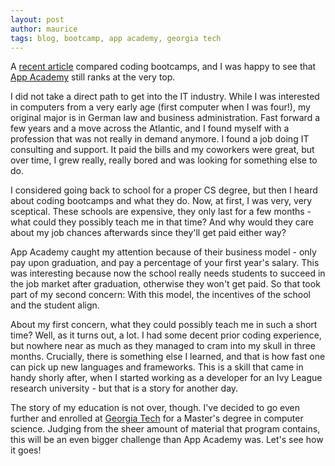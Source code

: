 ```yaml
---
layout: post
author: maurice
tags: blog, bootcamp, app academy, georgia tech
---
```

A [recent article](https://www.growthmarketingpro.com/best-coding-bootcamps/) compared coding bootcamps, and I was happy to see that [App Academy](https://www.appacademy.io) still ranks at the very top.

I did not take a direct path to get into the IT industry. While I was interested in computers from a very early age (first computer when I was four!), my original major is in German law and business administration. Fast forward a few years and a move across the Atlantic, and I found myself with a profession that was not really in demand anymore. I found a job doing IT consulting and support. It paid the bills and my coworkers were great, but over time, I grew really, really bored and was looking for something else to do.

I considered going back to school for a proper CS degree, but then I heard about coding bootcamps and what they do. Now, at first, I was very, very sceptical. These schools are expensive, they only last for a few months - what could they possibly teach me in that time? And why would they care about my job chances afterwards since they'll get paid either way?

App Academy caught my attention because of their business model - only pay upon graduation, and pay a percentage of your first year's salary. This was interesting because now the school really needs students to succeed in the job market after graduation, otherwise they won't get paid. So that took part of my second concern: With this model, the incentives of the school and the student align.

About my first concern, what they could possibly teach me in such a short time? Well, as it turns out, a lot. I had some decent prior coding experience, but nowhere near as much as they managed to cram into my skull in three months. Crucially, there is something else I learned, and that is how fast one can pick up new languages and frameworks. This is a skill that came in handy shorly after, when I started working as a developer for an Ivy League research university - but that is a story for another day.

The story of my education is not over, though. I've decided to go even further and enrolled at [Georgia Tech](http://www.omscs.gatech.edu) for a Master's degree in computer science. Judging from the sheer amount of material that program contains, this will be an even bigger challenge than App Academy was. Let's see how it goes!
